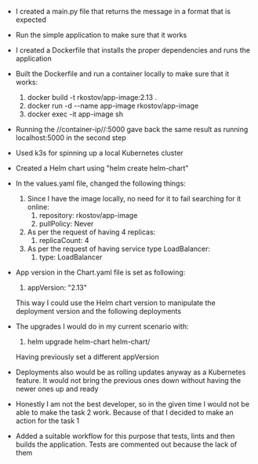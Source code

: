 - I created a main.py file that returns the message in a format that is expected

- Run the simple application to make sure that it works

- I created a Dockerfile that installs the proper dependencies and runs the application

- Built the Dockerfile and run a container locally to make sure that it works:

  1. docker build -t rkostov/app-image:2.13 .
  2. docker run -d --name app-image rkostov/app-image
  3. docker exec -it app-image sh
  
- Running the //container-ip//:5000 gave back the same result as running localhost:5000 in the second step

- Used k3s for spinning up a local Kubernetes cluster

- Created a Helm chart using "helm create helm-chart"

- In the values.yaml file, changed the following things:

  1. Since I have the image locally, no need for it to fail searching for it online: 
     1. repository: rkostov/app-image
     2. pullPolicy: Never
  2. As per the request of having 4 replicas:
     1. replicaCount: 4
  3. As per the request of having service type LoadBalancer:
     1. type: LoadBalancer
  
- App version in the Chart.yaml file is set as following:

  1. appVersion: "2.13"

  This way I could use the Helm chart version to manipulate the deployment version and the following deployments

- The upgrades I would do in my current scenario with:

  1. helm upgrade helm-chart helm-chart/
  
  Having previously set a different appVersion

- Deployments also would be as rolling updates anyway as a Kubernetes feature. It would not bring the previous ones
  down without having the newer ones up and ready

- Honestly I am not the best developer, so in the given time I would not be able to make the task 2 work. Because of
  that I decided to make an action for the task 1

- Added a suitable workflow for this purpose that tests, lints and then builds the application. Tests are commented out
  because the lack of them